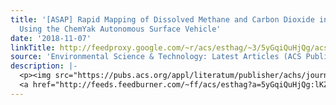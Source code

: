 ```yaml
---
title: '[ASAP] Rapid Mapping of Dissolved Methane and Carbon Dioxide in Coastal Ecosystems
  Using the ChemYak Autonomous Surface Vehicle'
date: '2018-11-07'
linkTitle: http://feedproxy.google.com/~r/acs/esthag/~3/5yGqiQuHjQg/acs.est.8b04190
source: 'Environmental Science & Technology: Latest Articles (ACS Publications)'
description: |-
  <p><img src="https://pubs.acs.org/appl/literatum/publisher/achs/journals/content/esthag/0/esthag.ahead-of-print/acs.est.8b04190/20181106/images/medium/es-2018-04190u_0010.gif" alt="TOC Graphic"/></p><div><cite>Environmental Science & Technology</cite></div><div>DOI: 10.1021/acs.est.8b04190</div><div class="feedflare">
  <a href="http://feeds.feedburner.com/~ff/acs/esthag?a=5yGqiQuHjQg:lKZTVjUR7PM:yIl2AUoC8zA"><img src="http://feeds.feedburner.com/~ff/acs/esthag?d=yIl2AUoC8zA" border="0"></img></a>
---
```

